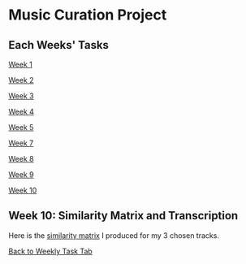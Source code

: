 # Music Curation Project
## Each Weeks' Tasks
 [Week 1](week1task.md) 
 
 [Week 2](week2task.md) 
 
 [Week 3](week3task.md)

 [Week 4](week4task.md)

 [Week 5](week5task.md)

 [Week 7](week7task.md)

 [Week 8](week8task.md)

 [Week 9](week9task.md)

 [Week 10]()
 



## Week 10: Similarity Matrix and Transcription
Here is the [similarity matrix](https://github.com/dlambert8/MCA-2024/blob/master/week10jupytertask.ipynb) I produced for my 3 chosen tracks.


[Back to Weekly Task Tab](#each-weeks-tasks)


